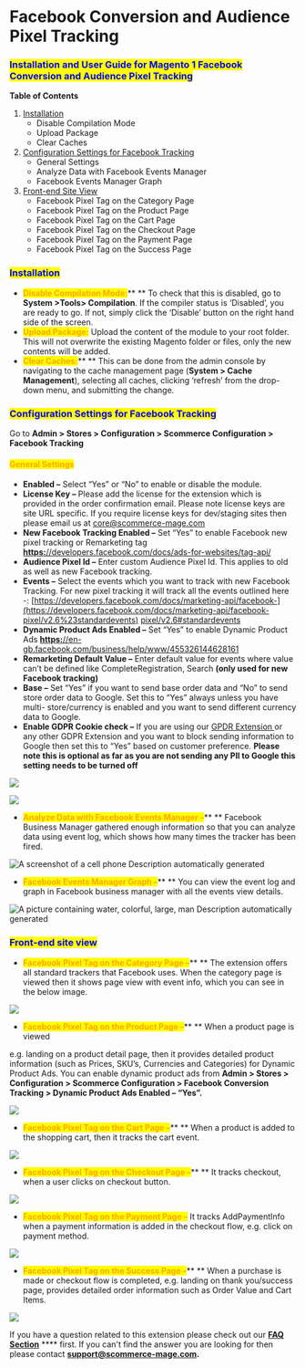 # Facebook Conversion and Audience Pixel Tracking

### <mark style="color:blue;">Installation and User Guide for Magento 1 Facebook Conversion and Audience Pixel Tracking</mark>

**Table of Contents**

1. [Installation ](facebook-conversion-and-audience-pixel-tracking.md#\_bookmark0)
   * Disable Compilation Mode&#x20;
   * Upload Package&#x20;
   * Clear Caches&#x20;
2. [Configuration Settings for Facebook Tracking ](facebook-conversion-and-audience-pixel-tracking.md#\_bookmark4)
   * General Settings&#x20;
   * Analyze Data with Facebook Events Manager&#x20;
   * Facebook Events Manager Graph&#x20;
3. [Front-end Site View ](facebook-conversion-and-audience-pixel-tracking.md#\_bookmark8)
   * Facebook Pixel Tag on the Category Page&#x20;
   * Facebook Pixel Tag on the Product Page&#x20;
   * Facebook Pixel Tag on the Cart Page&#x20;
   * Facebook Pixel Tag on the Checkout Page&#x20;
   * Facebook Pixel Tag on the Payment Page&#x20;
   * Facebook Pixel Tag on the Success Page&#x20;

### <mark style="color:blue;">Installation</mark> <a href="#_bookmark0" id="_bookmark0"></a>

* <mark style="color:orange;">**Disable Compilation Mode:**</mark>** ** To check that this is disabled, go to **System >Tools> Compilation**. If the compiler status is ‘Disabled’, you are ready to go. If not, simply click the ‘Disable’ button on the right hand side of the screen.
* <mark style="color:orange;">**Upload Package:**</mark> Upload the content of the module to your root folder. This will not overwrite the existing Magento folder or files, only the new contents will be added.
* <mark style="color:orange;">**Clear Caches:**</mark>** ** This can be done from the admin console by navigating to the cache management page (**System > Cache Management**), selecting all caches, clicking ‘refresh’ from the drop-down menu, and submitting the change.

### <mark style="color:blue;">Configuration Settings for Facebook Tracking</mark> <a href="#_bookmark4" id="_bookmark4"></a>

Go to **Admin > Stores > Configuration > Scommerce Configuration > Facebook Tracking**

#### <mark style="color:orange;">General Settings</mark> <a href="#_bookmark5" id="_bookmark5"></a>

* **Enabled –** Select “Yes” or “No” to enable or disable the module.
* **License Key –** Please add the license for the extension which is provided in the order confirmation email. Please note license keys are site URL specific. If you require license keys for dev/staging sites then please email us at [core@scommerce-mage.com](mailto:core@scommerce-mage.com)
* **New Facebook Tracking Enabled –** Set “Yes” to enable Facebook new pixel tracking or Remarketing tag [**https:**//developers.facebook.com/docs/ads-for-websites/tag-api/](https://developers.facebook.com/docs/ads-for-websites/tag-api/)
* **Audience Pixel Id –** Enter custom Audience Pixel Id. This applies to old as well as new Facebook tracking.
* **Events –** Select the events which you want to track with new Facebook Tracking. For new pixel tracking it will track all the events outlined here -: [https://developers.facebook.com/docs/marketing-api/facebook-](https://developers.facebook.com/docs/marketing-api/facebook-pixel/v2.6%23standardevents) [pixel/v2.6#standardevents](https://developers.facebook.com/docs/marketing-api/facebook-pixel/v2.6%23standardevents)
* **Dynamic Product Ads Enabled –** Set “Yes” to enable Dynamic Product Ads [**https:**//en-gb.facebook.com/business/help/www/455326144628161](https://en-gb.facebook.com/business/help/www/455326144628161)
* **Remarketing Default Value –** Enter default value for events where value can’t be defined like CompleteRegistration, Search **(only used for new Facebook tracking)**
* **Base –** Set “Yes” if you want to send base order data and “No” to send store order data to Google. Set this to “Yes” always unless you have multi- store/currency is enabled and you want to send different currency data to Google.
* **Enable GDPR Cookie check –** If you are using our [GPDR Extension ](https://www.scommerce-mage.com/magento1-gdpr-compliance.html)or any other GDPR Extension and you want to block sending information to Google then set this to “Yes” based on customer preference. **Please note this is optional as far as you are not sending any PII to Google this setting needs to be turned off**

![](../../.gitbook/assets/m1fb\_general.png)

![](../../.gitbook/assets/m1fb\_general2.png)

* <mark style="color:orange;">**Analyze Data with Facebook Events Manager –**</mark>** ** Facebook Business Manager gathered enough information so that you can analyze data using event log, which shows how many times the tracker has been fired.

![A screenshot of a cell phone  Description automatically generated](<../../.gitbook/assets/2 (53)>)

* <mark style="color:orange;">**Facebook Events Manager Graph –**</mark>** ** You can view the event log and graph in Facebook business manager with all the events view details.

![A picture containing water, colorful, large, man  Description automatically generated](<../../.gitbook/assets/3 (71)>)

### <mark style="color:blue;">Front-end site view</mark> <a href="#_bookmark8" id="_bookmark8"></a>

* <mark style="color:orange;">**Facebook Pixel Tag on the Category Page –**</mark>** ** The extension offers all standard trackers that Facebook uses. When the category page is viewed then it shows page view with event info, which you can see in the below image.

![](<../../.gitbook/assets/4 (11)>)

* <mark style="color:orange;">**Facebook Pixel Tag on the Product Page –**</mark>** ** When a product page is viewed

e.g. landing on a product detail page, then it provides detailed product information (such as Prices, SKU’s, Currencies and Categories) for Dynamic Product Ads. You can enable dynamic product ads from **Admin > Stores > Configuration > Scommerce Configuration > Facebook Conversion Tracking > Dynamic Product Ads Enabled – “Yes”.**

![](<../../.gitbook/assets/5 (45)>)

* <mark style="color:orange;">**Facebook Pixel Tag on the Cart Page –**</mark>** ** When a product is added to the shopping cart, then it tracks the cart event.

![](<../../.gitbook/assets/6 (64)>)

* <mark style="color:orange;">**Facebook Pixel Tag on the Checkout Page –**</mark>** ** It tracks checkout, when a user clicks on checkout button.

![](<../../.gitbook/assets/7 (2)>)

* <mark style="color:orange;">**Facebook Pixel Tag on the Payment Page –**</mark> It tracks AddPaymentInfo when a payment information is added in the checkout flow, e.g. click on payment method.

![](../../.gitbook/assets/8)

* <mark style="color:orange;">**Facebook Pixel Tag on the Success Page –**</mark>** ** When a purchase is made or checkout flow is completed, e.g. landing on thank you/success page, provides detailed order information such as Order Value and Cart Items.

![](<../../.gitbook/assets/9 (42)>)

If you have a question related to this extension please check out our [**FAQ Section**](https://www.scommerce-mage.com/magento-facebook-conversion-audience-tracking.html#faq) **** first. If you can't find the answer you are looking for then please contact [**support@scommerce-mage.com**](mailto:core@scommerce-mage.com)**.**
